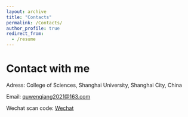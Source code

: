 ```yaml
---
layout: archive
title: "Contacts"
permalink: /Contacts/
author_profile: true
redirect_from:
  - /resume
---
```





Contact with me
======
Adress: College of Sciences, Shanghai University, Shanghai City, China

Email: quwenqiang2021@163.com

Wechat scan code: [Wechat](../images/wechat.jpg)
